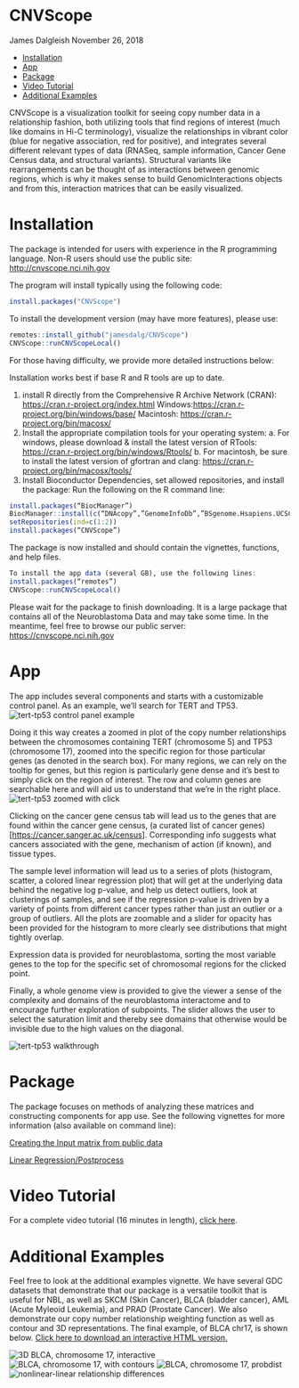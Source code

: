 CNVScope
================
James Dalgleish
November 26, 2018

-   [Installation](#installation)
-   [App](#app)
-   [Package](#package)
-   [Video Tutorial](#video-tutorial)
-   [Additional Examples](#additional-examples)


CNVScope is a visualization toolkit for seeing copy number data in a
relationship fashion, both utilizing tools that find regions of interest
(much like domains in Hi-C terminology), visualize the relationships in
vibrant color (blue for negative association, red for positive), and
integrates several different relevant types of data (RNASeq, sample
information, Cancer Gene Census data, and structural variants).
Structural variants like rearrangements can be thought of as
interactions between genomic regions, which is why it makes sense to
build GenomicInteractions objects and from this, interaction matrices
that can be easily visualized.

Installation
============

The package is intended for users with experience in the R programming language.
Non-R users should use the public site:
http://cnvscope.nci.nih.gov

The program will install typically using the following code:
``` r
install.packages("CNVScope")
```
To install the development version (may have more features), please use:
``` r
remotes::install_github("jamesdalg/CNVScope")
CNVScope::runCNVScopeLocal()
```
For those having difficulty, we provide more detailed instructions below:

Installation works best if base R and R tools are up to date.
1. install R directly from the Comprehensive R Archive Network (CRAN):
https://cran.r-project.org/index.html
Windows:https://cran.r-project.org/bin/windows/base/
Macintosh: https://cran.r-project.org/bin/macosx/
2. Install the appropriate compilation tools for your operating system:
a. For windows, please download & install the latest version of RTools:
https://cran.r-project.org/bin/windows/Rtools/
b. For macintosh, be sure to install the latest version of gfortran and clang:
https://cran.r-project.org/bin/macosx/tools/
3. Install Bioconductor Dependencies, set allowed repositories, and install the package:
Run the following on the R command line:
``` r
install.packages(“BiocManager”)
BiocManager::install(c(“DNAcopy”,”GenomeInfoDb”,”BSgenome.Hsapiens.UCSC.hg19”))
setRepositories(ind=c(1:2))
install.packages(“CNVScope”)
```

The package is now installed and should contain the vignettes, functions, and help files.
``` r
To install the app data (several GB), use the following lines:
install.packages(“remotes”)
CNVScope::runCNVScopeLocal()
```

Please wait for the package to finish downloading. It is a large package that contains all
of the Neuroblastoma Data and may take some time.
In the meantime, feel free to browse our public server:
https://cnvscope.nci.nih.gov

App
===

The app includes several components and starts with a customizable
control panel. As an example, we’ll search for TERT and TP53.
![tert-tp53 control panel example](./control_panel_demo.gif)

Doing it this way creates a zoomed in plot of the copy number
relationships between the chromosomes containing TERT (chromosome 5) and
TP53 (chromosome 17), zoomed into the specific region for those
particular genes (as denoted in the search box). For many regions, we
can rely on the tooltip for genes, but this region is particularly gene
dense and it’s best to simply click on the region of interest. The row
and column genes are searchable here and will aid us to understand that
we’re in the right place. ![tert-tp53 zoomed with
click](./zoomed_tp53_tert.gif)

Clicking on the cancer gene census tab will lead us to the genes that
are found within the cancer gene census, (a curated list of cancer
genes)\[<https://cancer.sanger.ac.uk/census>\]. Corresponding info
suggests what cancers associated with the gene, mechanism of action (if
known), and tissue types.

The sample level information will lead us to a series of plots
(histogram, scatter, a colored linear regression plot) that will get at
the underlying data behind the negative log p-value, and help us detect
outliers, look at clusterings of samples, and see if the regression
p-value is driven by a variety of points from different cancer types
rather than just an outlier or a group of outliers. All the plots are
zoomable and a slider for opacity has been provided for the histogram to
more clearly see distributions that might tightly overlap.

Expression data is provided for neuroblastoma, sorting the most variable
genes to the top for the specific set of chromosomal regions for the
clicked point.

Finally, a whole genome view is provided to give the viewer a sense of
the complexity and domains of the neuroblastoma interactome and to
encourage further exploration of subpoints. The slider allows the user
to select the saturation limit and thereby see domains that otherwise
would be invisible due to the high values on the diagonal.

![tert-tp53 walkthrough](./tp53_tert_walkthrough.gif)

Package
===

The package focuses on methods of analyzing these matrices and
constructing components for app use. See the following vignettes for
more information (also available on command line):

[Creating the Input matrix from public
data](https://cran.r-project.org/web/packages/CNVScope/vignettes/create_input_matrix.html)

[Linear
Regression/Postprocess](https://cran.r-project.org/web/packages/CNVScope/vignettes/create_output_matrix.html)

Video Tutorial
===


For a complete video tutorial (16 minutes in length), [click
here](cnvscope_tutorial.mp4).

Additional Examples
===


Feel free to look at the additional examples vignette. We have several
GDC datasets that demonstrate that our package is a versatile toolkit
that is useful for NBL, as well as SKCM (Skin Cancer), BLCA (bladder
cancer), AML (Acute Myleoid Leukemia), and PRAD (Prostate Cancer). We
also demonstrate our copy number relationship weighting function as well
as contour and 3D representations. The final example, of BLCA chr17, is
shown below. [Click here to download an interactive HTML
version.](./blca3d.html)


![3D BLCA, chromosome 17, interactive](./3D_BLCAv2.gif)
![BLCA, chromosome 17, with contours](./chr17_contour_blca.png)
![BLCA, chromosome 17, probdist](./chr17_probdist_blca.png)
![nonlinear-linear relationship differences](./chr17_corr_diff_blca.png)
